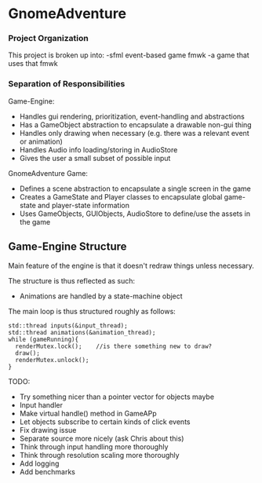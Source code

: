 # GnomeAdventure

### Project Organization
This project is broken up into:
-sfml event-based game fmwk
-a game that uses that fmwk

### Separation of Responsibilities
Game-Engine:
- Handles gui rendering, prioritization, event-handling and abstractions
- Has a GameObject abstraction to encapsulate a drawable non-gui thing
- Handles only drawing when necessary (e.g. there was a relevant event or animation)
- Handles Audio info loading/storing in AudioStore
- Gives the user a small subset of possible input

GnomeAdventure Game:
- Defines a scene abstraction to encapsulate a single screen in the game
- Creates a GameState and Player classes to encapsulate global game-state and player-state information
- Uses GameObjects, GUIObjects, AudioStore to define/use the assets in the game


## Game-Engine Structure
Main feature of the engine is that it doesn't redraw things unless necessary.

The structure is thus reflected as such:
* Animations are handled by a state-machine object

The main loop is thus structured roughly as follows:
```
std::thread inputs(&input_thread);
std::thread animations(&animation_thread);
while (gameRunning){
  renderMutex.lock();    //is there something new to draw?
  draw();
  renderMutex.unlock();
}
```

TODO:
- Try something nicer than a pointer vector for objects maybe
- Input handler
- Make virtual handle() method in GameAPp
- Let objects subscribe to certain kinds of click events
- Fix drawing issue
- Separate source more nicely (ask Chris about this)
- Think through input handling more thoroughly
- Think through resolution scaling more thoroughly
- Add logging
- Add benchmarks
